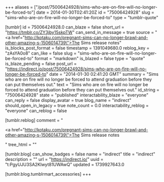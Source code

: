 +++
aliases = ["/post/75006424928/sims-who-are-on-fire-will-no-longer-be-forced-to"]
date = 2014-01-30T02:41:20Z
id = "75006424928"
slug = "sims-who-are-on-fire-will-no-longer-be-forced-to"
type = "tumblr-quote"

[tumblr]
id = 75006424928.0
can_blaze = false
short_url = "https://tmblr.co/ZY3jby15skpTW"
can_send_in_message = true
source = "<a href=\"http://kotaku.com/pregnant-sims-can-no-longer-brawl-and-other-amazing-s-1506014739\">The Sims release notes</a>"
is_blocks_post_format = false
timestamp = 1391049680.0
reblog_key = "zAsYA0o8"
can_like = false
slug = "sims-who-are-on-fire-will-no-longer-be-forced-to"
format = "markdown"
is_blazed = false
type = "quote"
is_blaze_pending = false
post_url = "https://indirect.io/post/75006424928/sims-who-are-on-fire-will-no-longer-be-forced-to"
date = "2014-01-30 02:41:20 GMT"
summary = "Sims who are on fire will no longer be forced to attend graduation before they can put themselves out."
text = "Sims who are on fire will no longer be forced to attend graduation before they can put themselves out."
id_string = "75006424928"
state = "published"
interactability_blaze = "everyone"
can_reply = false
display_avatar = true
blog_name = "indirect"
should_open_in_legacy = true
note_count = 0.0
interactability_reblog = "everyone"
can_reblog = false

[tumblr.reblog]
comment = "<p><a href=\"http://kotaku.com/pregnant-sims-can-no-longer-brawl-and-other-amazing-s-1506014739\">The Sims release notes</a></p>"
tree_html = ""

[tumblr.blog]
can_show_badges = false
name = "indirect"
title = "indirect"
description = ""
url = "https://indirect.io/"
uuid = "t:PgyUJU3SA2Klwyt81UWAwQ"
updated = 1739927643.0

[tumblr.blog.tumblrmart_accessories]
+++
